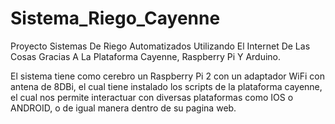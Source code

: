 # Sistema_Riego_Cayenne
Proyecto Sistemas De Riego Automatizados Utilizando El Internet De Las Cosas Gracias A La Plataforma Cayenne, Raspberry Pi Y Arduino.

El sistema tiene como cerebro un Raspberry Pi 2 con un adaptador WiFi con antena de 8DBi, el cual tiene instalado los scripts de la plataforma cayenne, el cual nos permite interactuar con diversas plataformas como IOS o ANDROID, o de igual manera dentro de su pagina web.
